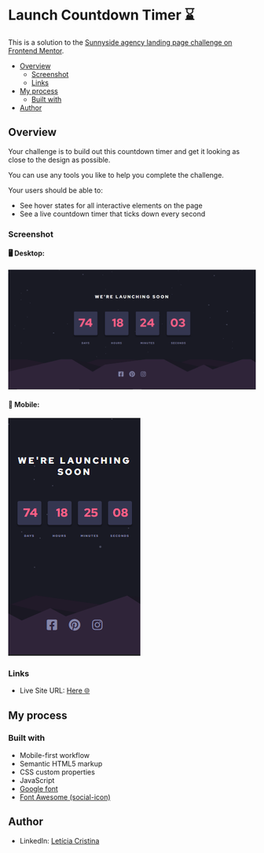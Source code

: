 # Launch Countdown Timer ⌛

This is a solution to the [Sunnyside agency landing page challenge on Frontend Mentor](https://www.frontendmentor.io/challenges/sunnyside-agency-landing-page-7yVs3B6ef).

- [Overview](#overview)
  - [Screenshot](#screenshot)
  - [Links](#links)
- [My process](#my-process)
  - [Built with](#built-with)
- [Author](#author)

## Overview

Your challenge is to build out this countdown timer and get it looking as close to the design as possible.

You can use any tools you like to help you complete the challenge.

Your users should be able to:

- See hover states for all interactive elements on the page
- See a live countdown timer that ticks down every second

### Screenshot

#### 🖥️ Desktop:

![img1](https://github.com/leticiacristinaa/countdown/blob/main/images/desktop-layout.png)

#### 📱 Mobile: 

![img2](https://github.com/leticiacristinaa/countdown/blob/main/images/mobile-layout.png)


### Links

- Live Site URL: [Here 🌐](https://leticiacristinaa.github.io/contdown/)

## My process

### Built with

- Mobile-first workflow
- Semantic HTML5 markup
- CSS custom properties
- JavaScript
- [Google font](https://fonts.google.com)
- [Font Awesome (social-icon)](https://fontawesome.com)

## Author

- LinkedIn: [Letícia Cristina](https://www.linkedin.com/in/letícia-santos-851b31183/)
